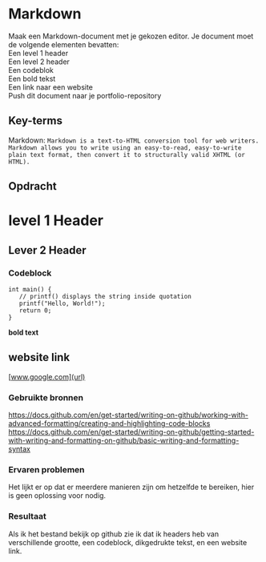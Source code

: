 # Markdown
Maak een Markdown-document met je gekozen editor. Je document moet de volgende elementen bevatten:  
        Een level 1 header  
        Een level 2 header  
        Een codeblok  
        Een bold tekst  
        Een link naar een website  
    Push dit document naar je portfolio-repository  
    
## Key-terms

Markdown:
```Markdown is a text-to-HTML conversion tool for web writers. Markdown allows you to write using an easy-to-read, easy-to-write plain text format, then convert it to structurally valid XHTML (or HTML).```

## Opdracht  
# level 1 Header  
## Lever 2 Header  
### Codeblock  
```
int main() {
   // printf() displays the string inside quotation
   printf("Hello, World!");
   return 0;
}
```

**bold text**  
 ## website link  
 [www.google.com](url)
 
### Gebruikte bronnen
[https://docs.github.com/en/get-started/writing-on-github/working-with-advanced-formatting/creating-and-highlighting-code-blocks  ](url)
[https://docs.github.com/en/get-started/writing-on-github/getting-started-with-writing-and-formatting-on-github/basic-writing-and-formatting-syntax  ](url)

### Ervaren problemen
Het lijkt er op dat er meerdere manieren zijn om hetzelfde te bereiken, hier is geen oplossing voor nodig.

### Resultaat
Als ik het bestand bekijk op github zie ik dat ik headers heb van verschillende grootte, een codeblock, dikgedrukte tekst, en een website link.
